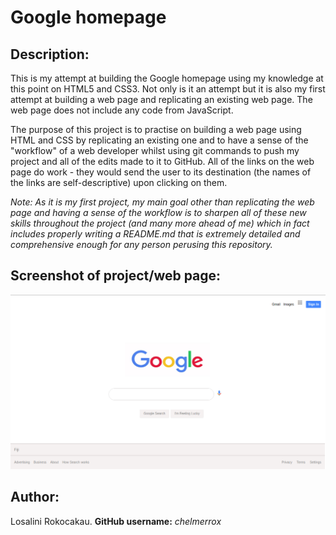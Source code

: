 # Google homepage

## Description:

This is my attempt at building the Google homepage using my knowledge at this point on HTML5 and CSS3. Not only is it an attempt but it is also my first attempt at building a web page and replicating an existing web page. The web page does not include any code from JavaScript. 

The purpose of this project is to practise on building a web page using HTML and CSS by replicating an existing one and to have a sense of the "workflow" of a web developer whilst using git commands to push my project and all of the edits made to it to GitHub. All of the links on the web page do work - they would send the user to its destination (the names of the links are self-descriptive) upon clicking on them. 

*Note: As it is my first project, my main goal other than replicating the web page and having a sense of the workflow is to sharpen all of these new skills throughout the project (and many more ahead of me) which in fact includes properly writing a README.md that is extremely detailed and comprehensive enough for any person perusing this repository.*

## Screenshot of project/web page:

![My Google homepage](images/mygooglehomepage.png)

## Author:

Losalini Rokocakau.
**GitHub username:** *chelmerrox*